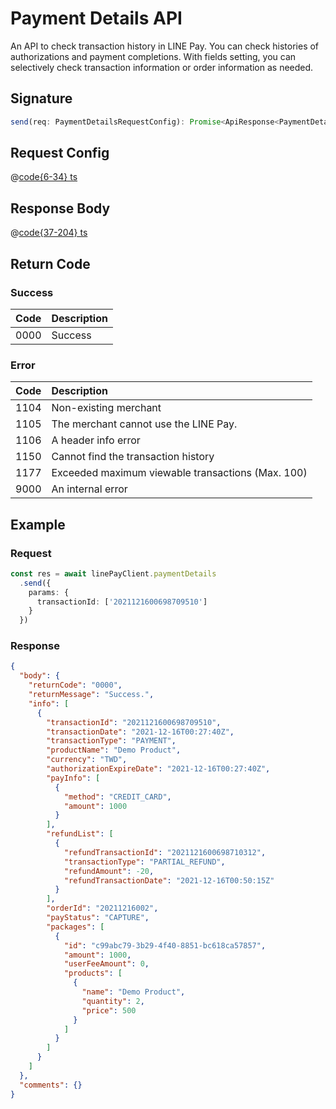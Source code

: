 # Payment Details API

An API to check transaction history in LINE Pay. You can check histories of authorizations and payment completions. With fields setting, you can selectively check transaction information or order information as needed.

## Signature

```ts
send(req: PaymentDetailsRequestConfig): Promise<ApiResponse<PaymentDetailsResponseBody>>
```

## Request Config

@[code{6-34} ts](@/line-pay-api/payment-details.ts)

## Response Body

@[code{37-204} ts](@/line-pay-api/payment-details.ts)

## Return Code

### Success

Code | Description
:----:|:------------------------
0000 | Success


### Error

Code | Description
:----:|:------------------------
1104 | Non-existing merchant
1105 | The merchant cannot use the LINE Pay.
1106 | A header info error
1150 | Cannot find the transaction history
1177 | Exceeded maximum viewable transactions (Max. 100)
9000 | An internal error

## Example

### Request
```ts
const res = await linePayClient.paymentDetails
  .send({
    params: {
      transactionId: ['2021121600698709510']
    }
  })
```

### Response
```json
{
  "body": {
    "returnCode": "0000",
    "returnMessage": "Success.",
    "info": [
      {
        "transactionId": "2021121600698709510",
        "transactionDate": "2021-12-16T00:27:40Z",
        "transactionType": "PAYMENT",
        "productName": "Demo Product",
        "currency": "TWD",
        "authorizationExpireDate": "2021-12-16T00:27:40Z",
        "payInfo": [
          {
            "method": "CREDIT_CARD",
            "amount": 1000
          }
        ],
        "refundList": [
          {
            "refundTransactionId": "2021121600698710312",
            "transactionType": "PARTIAL_REFUND",
            "refundAmount": -20,
            "refundTransactionDate": "2021-12-16T00:50:15Z"
          }
        ],
        "orderId": "20211216002",
        "payStatus": "CAPTURE",
        "packages": [
          {
            "id": "c99abc79-3b29-4f40-8851-bc618ca57857",
            "amount": 1000,
            "userFeeAmount": 0,
            "products": [
              {
                "name": "Demo Product",
                "quantity": 2,
                "price": 500
              }
            ]
          }
        ]
      }
    ]
  },
  "comments": {}
}
```